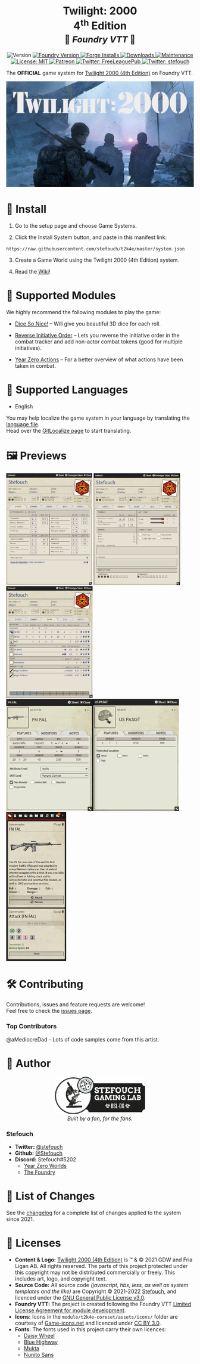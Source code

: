 <h1 align="center"><b>Twilight: 2000</b><br/>4<sup>th</sup> Edition<br/><small>🎲 <i>Foundry VTT</i> 🎲</small></h1>
<p align="center">
  <img alt="Version" src="https://img.shields.io/badge/dynamic/json?color=blue&label=version&query=version&url=https%3A%2F%2Fraw.githubusercontent.com%2FStefouch%2Ft2k4e%2Fmaster%2Fsystem.json"/>
  <a href="https://foundryvtt.com" target="_blank">
    <img alt="Foundry Version" src="https://img.shields.io/badge/dynamic/json?color=blue&label=Foundry&query=compatibleCoreVersion&url=https%3A%2F%2Fraw.githubusercontent.com%2FStefouch%2Ft2k4e%2Fmaster%2Fsystem.json"/>
  </a>
  <a href="https://foundryvtt.com/packages/t2k4e/" target="_blank">
    <img alt="Forge Installs" src="https://img.shields.io/badge/dynamic/json?label=Forge%20Installs&query=package.installs&suffix=%25&url=https%3A%2F%2Fforge-vtt.com%2Fapi%2Fbazaar%2Fpackage%2Ft2k4e&colorB=4aa94a"/>
  </a>
  <a href="https://github.com/Stefouch/t2k4e/releases">
    <img alt="Downloads" src="https://img.shields.io/github/downloads/Stefouch/t2k4e/latest/master.zip"/>
  </a>
  <a href="https://github.com/Stefouch/t2k4e/graphs/commit-activity" target="_blank">
    <img alt="Maintenance" src="https://img.shields.io/badge/Maintained%3F-yes-green.svg"/>
  </a>
  <a href="https://github.com/Stefouch/t2k4e/blob/master/LICENSE" target="_blank">
    <img alt="License: MIT" src="https://img.shields.io/github/license/Stefouch/t2k4e"/>
  </a>
  <a href="https://www.patreon.com/Stefouch">
    <img src="https://img.shields.io/badge/donate-patreon-F96854.svg" alt="Patreon">
  </a>
  <a href="https://twitter.com/freeleaguepub" target="_blank">
    <img alt="Twitter: FreeLeaguePub" src="https://img.shields.io/twitter/follow/freeleaguepub.svg?style=social"/>
  </a>
  <a href="https://twitter.com/stefouch" target="_blank">
    <img alt="Twitter: stefouch" src="https://img.shields.io/twitter/follow/stefouch.svg?style=social"/>
  </a>
</p>

The **OFFICIAL** game system for [Twilight 2000 (4th Edition)](https://freeleaguepublishing.com/en/games/twilight-2000/) on Foundry VTT.

<p align="center">
  <a href="https://frialigan.se/en/games/twilight-2000/" target="_blank">
    <img src="./assets/t2k-banner.jpg" alt="Twilight 2000 4E"/>
  </a>
</p>

# 🚀 Install

1. Go to the setup page and choose Game Systems.

2. Click the Install System button, and paste in this manifest link:
```
https://raw.githubusercontent.com/stefouch/t2k4e/master/system.json
```

3. Create a Game World using the Twilight 2000 (4th Edition) system.

4. Read the [Wiki](https://github.com/Stefouch/t2k4e/wiki)!

# 🧩 Supported Modules

We highly recommend the following modules to play the game:

- [Dice So Nice!](https://foundryvtt.com/packages/dice-so-nice) – Will give you beautiful 3D dice for each roll.

- [Reverse Initiative Order](https://foundryvtt.com/packages/reverse-initiative-order) – Lets you reverse the initiative order in the combat tracker and add non-actor combat tokens (good for multiple initiatives).

- [Year Zero Actions](https://foundryvtt.com/packages/alien-actions) – For a better overview of what actions have been taken in combat.

# 💬 Supported Languages

- English

You may help localize the game system in your language by translating the [language file](./lang/en.json).<br/>
Head over the [GitLocalize page](https://gitlocalize.com/repo/7035) to start translating.

# 🖼️ Previews

<img src="./screenshots/210117-characterSheet-stats.png" height=300 alt="T2K Foundry"/> <img src="./screenshots/210117-characterSheet-combat.png" height=300 alt="T2K Foundry"/> <img src="./screenshots/210117-characterSheet-equipment.png" height=300 alt="T2K Foundry"/>
<img src="./screenshots/210117-itemSheets-weapon-armor.png" height=300 alt="T2K Foundry"/>
<img src="./screenshots/210117-chatlog.png" height=400 alt="T2K Foundry"/>

# 🛠️ Contributing

Contributions, issues and feature requests are welcome!<br/>Feel free to check the [issues page](https://github.com/Stefouch/t2k4e/issues).

### Top Contributors

@aMediocreDad - Lots of code samples come from this artist.

# 👤 Author

<p align="center">
  <a href="https://stefouch.be" target="_blank">
    <img src="./assets/stefouch-banner.png" alt="Stefouch Gaming Lab" style="width: auto; height: auto; max-height: 100px;"/>
  </a>
  <br/>
  <i>Built by a fan, for the fans.</i>
</p>

### Stefouch

- **Twitter:** [@stefouch](https://twitter.com/stefouch)
- **Github:** [@Stefouch](https://github.com/Stefouch)
- **Discord:** Stefouch#5202
  - [Year Zero Worlds](https://discord.gg/RnaydHR)
  - [The Foundry](https://discord.gg/8yAKUHZZKE)

# 📜 List of Changes

See the [changelog](https://github.com/Stefouch/t2k4e/blob/master/CHANGELOG.md#changelog) for a complete list of changes applied to the system since 2021.

# 📝 Licenses

- **Content & Logo:** [Twilight 2000 (4th Edition)](https://freeleaguepublishing.com/en/store/?collection_id=270655783061) is ™ & © 2021 GDW and Fria Ligan AB. All rights reserved. The parts of this project protected under this copyright may not be distributed commercially or freely. This includes art, logo, and copyright text.
- **Source Code:** All source code *(javascript, hbs, less, as well as system templates and the like)* are Copyright © 2021-2022 [Stefouch](https://github.com/Stefouch), and licenced under the [GNU General Public License v3.0](https://github.com/Stefouch/t2k4e/blob/master/LICENSE).
- **Foundry VTT:** The project is created following the Foundry VTT [Limited License Agreement for module development](https://foundryvtt.com/article/license/).
- **Icons:** Icons in the `module/t2k4e-coreset/assets/icons/` folder are courtesy of [Game-icons.net](https://game-icons.net/) and licenced under [CC BY 3.0](https://creativecommons.org/licenses/by/3.0/).
- **Fonts:** The fonts used in this project carry their own licences:
  - [Daisy Wheel](https://www.dafont.com/daisy-wheel.font)
  - [Blue Highway](https://typodermicfonts.com/blue-highway-5-0/)
  - [Mukta](https://fonts.google.com/specimen/Mukta)
  - [Nunito Sans](https://fonts.google.com/specimen/Nunito+Sans)
